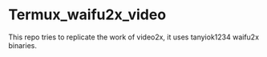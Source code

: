 # Termux_waifu2x_video
This repo tries to replicate the work of video2x, it uses tanyiok1234 waifu2x binaries.
